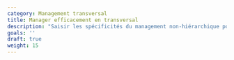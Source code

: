 ```yaml
---
category: Management transversal
title: Manager efficacement en transversal
description: "Saisir les spécificités du management non-hiérarchique pour susciter le désir de s’impliquer, obtenir le meilleur de chaque coéquipier pour réussir le projet."
goals: ''
draft: true
weight: 15
---
```

